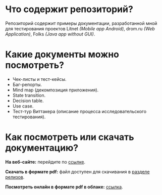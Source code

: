 # Что содержит репозиторий?

 Репозиторий содержит примеры документации, разработанной мной для тестирования проектов Litnet _(Mobile app Android)_, drom.ru _(Web Application)_, Folks _(Java app without GUI)_.

# Какие документы можно посмотреть?

*  Чек-листы и тест-кейсы.
*  Баг-репорты.
*  Mind map (декомпозиция приложения).
*  State transition.
*  Decision table.
*  Use case.
*  Тест-тур Виттакера (описание процесса исследовательского тестирования).

# Как посмотреть или скачать документацию?

**На веб-сайте:** перейдите по [ссылке](https://sites.google.com/view/qa-spirina/).
<br>

**Скачать в формате pdf:** файл доступен для скачивания в [разделе релизов](https://github.com/spirina-a-t/manual_testing_documents/releases).
<br>

**Посмотреть онлайн в формате pdf в облаке:** [ссылка](https://1drv.ms/b/s!AuPhTDpn2YWpcy4ysifakQNngq4?e=0X9GnW).